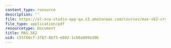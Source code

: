 ```yaml
---
content_type: resource
description: ''
file: https://ol-ocw-studio-app-qa.s3.amazonaws.com/courses/mas-s62-cryptocurrency-engineering-and-design-spring-2018/c55f60cf3f878bf5e0821cb0a099a30b_MAS-S62S18-lec01.pdf
file_type: application/pdf
resourcetype: Document
title: MAS.S62
uid: c55f60cf-3f87-8bf5-e082-1cb0a099a30b
---
```

